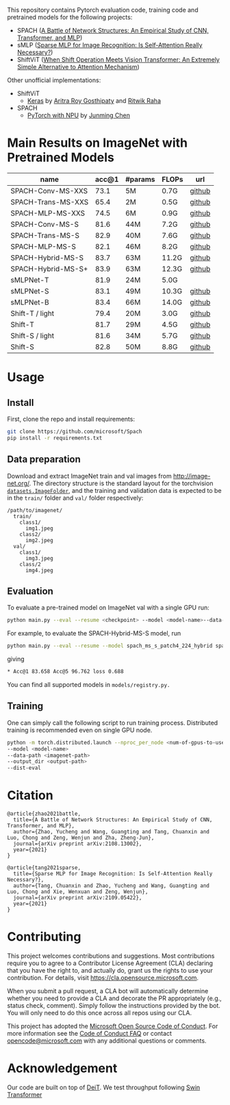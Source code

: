 This repository contains Pytorch evaluation code, training code and pretrained models for the following projects:

+ SPACH ([A Battle of Network Structures: An Empirical Study of CNN, Transformer, and MLP](https://arxiv.org/abs/2108.13002))
+ sMLP ([Sparse MLP for Image Recognition: Is Self-Attention Really Necessary?](https://arxiv.org/abs/2109.05422))
+ ShiftViT ([When Shift Operation Meets Vision Transformer: An Extremely Simple Alternative to Attention Mechanism](https://arxiv.org/abs/2201.10801))

Other unofficial implementations:

+ ShiftViT
  + [Keras](https://keras.io/examples/vision/shiftvit/) by [Aritra Roy Gosthipaty](https://twitter.com/ariG23498) and [Ritwik Raha](https://twitter.com/ritwik_raha)
+ SPACH
  + [PyTorch with NPU](https://github.com/Leoooo333/SPACH-1) by [Junming Chen](https://github.com/Leoooo333)
# Main Results on ImageNet with Pretrained Models


| name               | acc@1 | #params | FLOPs | url                                                          |
| ------------------ | ----- | ------- | ----- | ------------------------------------------------------------ |
| SPACH-Conv-MS-XXS  | 73.1  | 5M      | 0.7G  | [github](https://github.com/microsoft/SPACH/releases/download/v1.0/spach_ms_conv_xxs.pth) |
| SPACH-Trans-MS-XXS | 65.4  | 2M      | 0.5G  | [github](https://github.com/microsoft/SPACH/releases/download/v1.0/spach_ms_trans_xxs.pth) |
| SPACH-MLP-MS-XXS   | 74.5  | 6M      | 0.9G  | [github](https://github.com/microsoft/SPACH/releases/download/v1.0/spach_ms_mlp_xxs.pth) |
| SPACH-Conv-MS-S    | 81.6  | 44M     | 7.2G  | [github](https://github.com/microsoft/SPACH/releases/download/v1.0/spach_ms_conv_s.pth) |
| SPACH-Trans-MS-S   | 82.9  | 40M     | 7.6G  | [github](https://github.com/microsoft/SPACH/releases/download/v1.0/spach_ms_trans_s.pth) |
| SPACH-MLP-MS-S     | 82.1  | 46M     | 8.2G  | [github](https://github.com/microsoft/SPACH/releases/download/v1.0/spach_ms_mlp_s.pth) |
| SPACH-Hybrid-MS-S  | 83.7  | 63M     | 11.2G | [github](https://github.com/microsoft/SPACH/releases/download/v1.0/spach_ms_hybrid_s.pth) |
| SPACH-Hybrid-MS-S+ | 83.9  | 63M     | 12.3G | [github](https://github.com/microsoft/SPACH/releases/download/v1.0/spach_ms_hybrid_s+.pth) |
| sMLPNet-T          | 81.9  | 24M     | 5.0G  |                                                              |
| sMLPNet-S          | 83.1  | 49M     | 10.3G | [github](https://github.com/microsoft/SPACH/releases/download/v1.0/smlp_s.pth) |
| sMLPNet-B          | 83.4  | 66M     | 14.0G | [github](https://github.com/microsoft/SPACH/releases/download/v1.0/smlp_b.pth) |
| Shift-T / light    | 79.4  | 20M     | 3.0G  | [github](https://github.com/microsoft/SPACH/releases/download/v1.0/shiftvit_tiny_light.pth) |
| Shift-T            | 81.7  | 29M     | 4.5G  | [github](https://github.com/microsoft/SPACH/releases/download/v1.0/shiftvit_tiny_r2.pth) |
| Shift-S / light    | 81.6  | 34M     | 5.7G  | [github](https://github.com/microsoft/SPACH/releases/download/v1.0/shiftvit_small_light.pth) |
| Shift-S            | 82.8  | 50M     | 8.8G  | [github](https://github.com/microsoft/SPACH/releases/download/v1.0/shiftvit_small_r2.pth) |

# Usage

## Install
First, clone the repo and install requirements:

```bash
git clone https://github.com/microsoft/Spach
pip install -r requirements.txt
```

## Data preparation

Download and extract ImageNet train and val images from http://image-net.org/. 
The directory structure is the standard layout for the torchvision [`datasets.ImageFolder`](https://pytorch.org/docs/stable/torchvision/datasets.html#imagefolder), 
and the training and validation data is expected to be in the `train/` folder and `val/` folder respectively:

```
/path/to/imagenet/
  train/
    class1/
      img1.jpeg
    class2/
      img2.jpeg
  val/
    class1/
      img3.jpeg
    class/2
      img4.jpeg
```

## Evaluation

To evaluate a pre-trained model on ImageNet val with a single GPU run:

```bash
python main.py --eval --resume <checkpoint> --model <model-name>--data-path <imagenet-path> 
```

For example, to evaluate the SPACH-Hybrid-MS-S model, run

```bash
python main.py --eval --resume --model spach_ms_s_patch4_224_hybrid spach_ms_hybrid_s.pth --data-path <imagenet-path>
```

giving
```bash
* Acc@1 83.658 Acc@5 96.762 loss 0.688
```

You can find all supported models in `models/registry.py.`

## Training

One can simply call the following script to run training process. Distributed training is recommended even on single GPU node. 

```bash
python -m torch.distributed.launch --nproc_per_node <num-of-gpus-to-use> --use_env main.py \
--model <model-name>
--data-path <imagenet-path>
--output_dir <output-path>
--dist-eval
```

# Citation

```
@article{zhao2021battle,
  title={A Battle of Network Structures: An Empirical Study of CNN, Transformer, and MLP},
  author={Zhao, Yucheng and Wang, Guangting and Tang, Chuanxin and Luo, Chong and Zeng, Wenjun and Zha, Zheng-Jun},
  journal={arXiv preprint arXiv:2108.13002},
  year={2021}
}

@article{tang2021sparse,
  title={Sparse MLP for Image Recognition: Is Self-Attention Really Necessary?},
  author={Tang, Chuanxin and Zhao, Yucheng and Wang, Guangting and Luo, Chong and Xie, Wenxuan and Zeng, Wenjun},
  journal={arXiv preprint arXiv:2109.05422},
  year={2021}
}

```

# Contributing

This project welcomes contributions and suggestions.  Most contributions require you to agree to a
Contributor License Agreement (CLA) declaring that you have the right to, and actually do, grant us
the rights to use your contribution. For details, visit https://cla.opensource.microsoft.com.

When you submit a pull request, a CLA bot will automatically determine whether you need to provide
a CLA and decorate the PR appropriately (e.g., status check, comment). Simply follow the instructions
provided by the bot. You will only need to do this once across all repos using our CLA.

This project has adopted the [Microsoft Open Source Code of Conduct](https://opensource.microsoft.com/codeofconduct/).
For more information see the [Code of Conduct FAQ](https://opensource.microsoft.com/codeofconduct/faq/) or
contact [opencode@microsoft.com](mailto:opencode@microsoft.com) with any additional questions or comments.

# Acknowledgement

Our code are built on top of [DeiT](https://github.com/facebookresearch/deit). We test throughput following [Swin Transformer](https://github.com/microsoft/Swin-Transformer)
